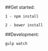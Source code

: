 ##Get started:

```
1 - npm install
```

```
2 - bower install
```

##Development:

```
gulp watch
```